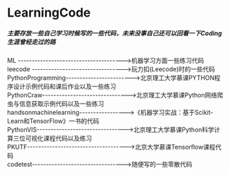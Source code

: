 # LearningCode
##### 主要存放一些自己学习时候写的一些代码，未来没事自己还可以回看一下Coding生涯曾经走过的路

ML -------------------------------------->机器学习方面一些练习代码  
leecode --------------------------------->玩力扣(Leecode)时的一些代码  
PythonProgramming------------------------>北京理工大学慕课PYTHON程序设计示例代码和课后作业以及一些练习  
PythonCraw------------------------------->北京理工大学慕课Python网络爬虫与信息获取示例代码以及一些练习  
handsonmachinelearning----------------->《机器学习实战：基于Scikit-Learn和TensorFlow》一书的代码  
PythonVIS-------------------------------->北京理工大学慕课Python科学计算三位可视化课程代码以及练习  
PKUTF------------------------------------>北京大学慕课Tensorflow课程代码  
codetest--------------------------------->随便写的一些零散代码  